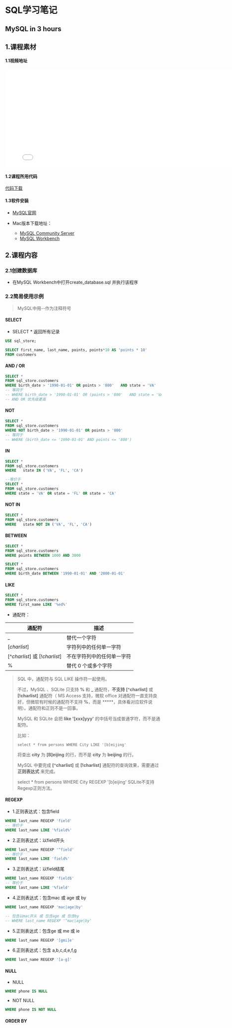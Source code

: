 # SQL学习笔记



## MySQL in 3 hours

## 1.课程素材

#### 1.1视频地址

<iframe width="800" height="315" src="//player.bilibili.com/player.html?aid=61947066&cid=107705286&page=1" scrolling="no" border="0" frameborder="no" framespacing="0" allowfullscreen="true"> </iframe>

#### 1.2课程所用代码

[代码下载](http://bit.ly/2LNdvCd)



#### 1.3软件安装

- [MySQL官网](https://www.mysql.com/)

- Mac版本下载地址：
    - [MySQL Community Server](https://cdn.mysql.com//Downloads/MySQL-8.0/mysql-8.0.18-macos10.14-x86_64.dmg)
    - [MySQL Workbench](https://cdn.mysql.com//Downloads/MySQLGUITools/mysql-workbench-community-8.0.18-macos-x86_64.dmg)



## 2.课程内容

### 2.1创建数据库

- 在MySQL Workbench中打开create_database.sql 并执行该程序



### 2.2简易使用示例

> MySQL中用--作为注释符号

#### SELECT

- SELECT * 返回所有记录

``` sql
USE sql_store;

SELECT first_name, last_name, points, points*10 AS 'points * 10' 
FROM customers
```



#### AND / OR

```sql
SELECT * 
FROM sql_store.customers
WHERE birth_date > '1990-01-01' OR points > '800' 	AND state = 'VA'
-- 等同于
-- WHERE birth_date > '1990-01-01' OR (points > '800' 	AND state = 'VA')
-- AND OR 优先级更高
```



#### NOT

```sql
SELECT * 
FROM sql_store.customers
WHERE NOT birth_date > '1990-01-01' OR points > '800'	
-- 等同于
-- WHERE (birth_date <= '1990-01-01' AND points <= '800')
```



#### IN

```sql
SELECT * 
FROM sql_store.customers
WHERE   state IN ('VA', 'FL', 'CA')

--等价于
SELECT * 
FROM sql_store.customers
WHERE state = 'VA' OR state = 'FL' OR state = 'CA'
```



#### NOT IN 

```sql
SELECT * 
FROM sql_store.customers
WHERE   state NOT IN ('VA', 'FL', 'CA')
```



#### BETWEEN

```sql
SELECT * 
FROM sql_store.customers
WHERE points BETWEEN 1000 AND 3000

SELECT * 
FROM sql_store.customers
WHERE birth_date BETWEEN '1990-01-01' AND '2000-01-01'
```



#### LIKE

```sql
SELECT * 
FROM sql_store.customers
WHERE first_name LIKE '%ed%'
```

- 通配符：

| 通配符                         | 描述                       |
| ------------------------------ | -------------------------- |
| _                              | 替代一个字符               |
| [*charlist*]                   | 字符列中的任何单一字符     |
| [^*charlist*] 或 [!*charlist*] | 不在字符列中的任何单一字符 |
| %                              | 替代 0 个或多个字符        |

> SQL 中，通配符与 SQL LIKE 操作符一起使用。
>
> 不过，MySQL 、SQLite 只支持 **%** 和 **_** 通配符，**不支持**  **[^charlist]** 或 **[!charlist]** 通配符（ MS Access 支持，微软 office 对通配符一直支持良好，但微软有时候的通配符不支持 **%**，而是 *****，具体看对应软件说明）。通配符和正则不是一回事。
>
> MySQL 和 SQLite 会把 **like '[xxx]yyy'** 的中括号当成普通字符，而不是通配符。
>
> 比如：
>
> ```
> select * from persons WHERE City LIKE '[b]eijing'
> ```
>
> 将查出 **city** 为 **[B]eijing** 的行，而不是 **city** 为 **beijing** 的行。
>
> MySQL 中要完成 **[^charlist]** 或 **[!charlist]** 通配符的查询效果，需要通过 **正则表达式** 来完成。
>
> select * from persons WHERE City REGEXP '[b]eijing' SQLite不支持Regexp正则方法。

#### REGEXP

- 1.正则表达式：包含field

```sql
WHERE last_name REGEXP 'field'
-- 等价于
WHERE last_name LIKE '%field%'
```



- 2.正则表达式：以field开头

```sql
WHERE last_name REGEXP '^field'
-- 等价于
WHERE last_name LIKE 'field%'
```



- 3.正则表达式：以field结尾

```sql
WHERE last_name REGEXP 'field$'
-- 等价于
WHERE last_name LIKE '%field'
```

- 4.正则表达式：包含mac 或 age 或 by

```SQL
WHERE last_name REGEXP 'mac|age|by'

-- 包含以mac开头 或 包含age 或 包含by
-- WHERE last_name REGEXP '^mac|age|by'
```

- 5.正则表达式：包含ge 或 me 或 ie

```sql
WHERE last_name REGEXP '[gmi]e'
```

- 6.正则表达式：包含 a,b,c,d,e,f,g

```SQL
WHERE last_name REGEXP '[a-g]'
```



#### 	NULL

- NULL

```sql
WHERE phone IS NULL
```

- NOT NULL

```sql
WHERE phone IS NOT NULL
```



#### 	ORDER BY